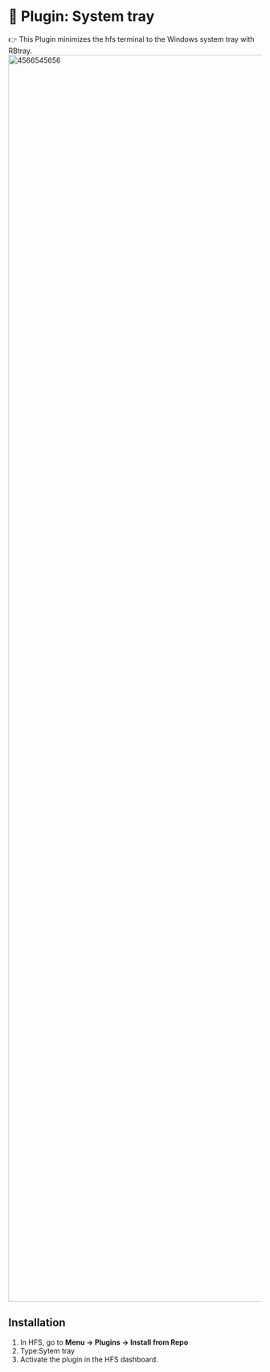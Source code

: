 # 📌 Plugin: System tray
 

👉 This Plugin minimizes the hfs terminal to the Windows system tray with RBtray.
<img width="4405" height="2482" alt="4566545656" src="https://github.com/user-attachments/assets/dcb5ae61-0e0d-4535-ae64-5116a0ffeb11" />



 
## Installation
1. In HFS, go to **Menu → Plugins → Install from Repo**
2. Type:Sytem tray
3. Activate the plugin in the HFS dashboard.

